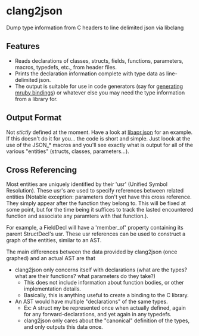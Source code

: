 # clang2json
Dump type information from C headers to line delimited json via libclang

## Features
- Reads declarations of classes, structs, fields, functions, parameters, macros, typedefs, etc., from header files.
- Prints the declaration information complete with type data as line-delimited json.
- The output is suitable for use in code generators (say for [generating mruby bindings](https://github.com/jbreeden/mruby-bindings))
  or whatever else you may need the type information from a library for.
  
## Output Format
Not _stictly_ defined at the moment. Have a look at [libapr.json](https://github.com/jbreeden/clang2json/blob/master/libapr.json) for an example.
If this doesn't do it for you... the code is short and simple. Just loook at the use of the JSON_* macros and you'll see exactly
what is output for all of the various "entities" (structs, classes, parameters...).

## Cross Referencing
Most entities are uniquely identified by their 'usr' (Unified Symbol Resolution). These usr's are used to specify references
between related entities (Notable exception: parameters don't yet have this cross reference. They simply appear after the 
function they belong to. This will be fixed at some point, but for the time being it suffices to track the lasted encountered 
function and associate any paramters with that function.).

For example, a FieldDecl will have a 'member_of' property containing its parent StructDecl's usr. These usr references can 
be used to construct a graph of the entities, similar to an AST.

The main differences between the data provided by clang2json (once graphed) and an actual AST are that
- clang2json only concerns itself with declarations (what are the types? what are their functions? what parameters do they take?)
  + This does not include information about function bodies, or other implementation details.
  + Basically, this is anything useful to create a binding to the C library.
- An AST would have multiple "declarations" of the same types.
  + Ex: A struct my be represented once when actually defined, again for any forward-declarations, and yet again in any typedefs.
  + clang2json only cares about the "canonical" definition of the types, and only outputs this data once.
